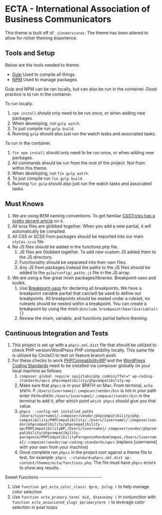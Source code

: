ECTA - International Association of Business Communicators
===

This theme is built off of  `_s`/`underscores`. The theme has been altered to allow for richer theming experience.

Tools and Setup
---------------
Below are the tools needed to theme:

* [Gulp](https://gulpjs.com/) Used to compile all things.
* [NPM](https://www.npmjs.com/) Used to manage packages.

Gulp and NPM can be ran locally, but can also be run in the container. Good practice is to run in the container.

To run locally.
1. `npm install` should only need to be run once, or when adding new packages.
1. When developing, run `gulp watch`.
1. To just compile run `gulp build`.
1. Running `gulp` should also just run the watch tasks and associated tasks.

To run in the container.
1. `fin npm install` should only need to be run once, or when adding new packages.
1. All commands should be run from the root of the project. Not from within this theme.
1. When developing, run `fin gulp watch`.
1. To just compile run `fin gulp build`.
1. Running `fin gulp` should also just run the watch tasks and associated tasks.


Must Knows
---------------

1. We are using BEM naming conventions. To get familiar [CSSTricks has a pretty decent article](https://css-tricks.com/bem-101/) on it.
1. All scss files are globbed together. When you add a new partial, it will automatically be compiled.
1. All CSS or SCSS from packages should be imported into our main `styles.scss` file
1. No JS files should be added in the functions.php file.
    1. JS files are Globbed together. To add new custom JS added them to the JS directory.
    2. Functionality should be separated into their own files.
    3. Any JS from packages.Instead the paths to the JS files should be added to the `gulp/config/_paths.js` file in the JS array.
1.  We are using a few great mixin packages/libraries. Breakpoint-sass and toolkit.
    1. Use [Breakpoint-sass](http://breakpoint-sass.com/) for declaring all breakpoints. We have a breakpoint variable partial that can/will be used to define our breakpoints. All breakpoints should be nested under a ruleset, no rulesets should be nested within a breakpoint. You can create a breakpoint by using the mixin `@include breakpoint(bear($variable)) {}`
    1. Review the mixin, variable, and functions partial before theming.

Continuous Integration and Tests
--------------------------------
1. This project is set up with a `phpcs.xml.dist` file that should be utilized to check PHP version/WordPress PHP compatibility locally. This same file is utilized by CircleCI to test on feature branch push.
2. For these checks to work [PHPCompatibilityWP](https://github.com/PHPCompatibility/PHPCompatibilityWP) and the [WordPress Coding Standards](https://github.com/WordPress-Coding-Standards/WordPress-Coding-Standards) need to be installed via composer globally on your local machine as follows:
    1. `composer global require squizlabs/php_codesniffer=* wp-coding-standards/wpcs phpcompatibility/phpcompatibility-wp`
    1. Make sure that `phpcs` is in your $PATH on Mac. From terminal, `echo $PATH`. If `/Users/{username}/.composer/vendor/bin` is not in your path enter `PATH=$PATH:/Users/{username}/.composer/vendor/bin` in the terminal to add it, after which point `which phpcs` should give you that value.
    1. `phpcs --config-set installed_paths /Users/[username]/.composer/vendor/phpcompatibility/php-compatibility/PHPCompatibility/,/Users/[username]/.composer/vendor/phpcompatibility/phpcompatibility-wp/PHPCompatibilityWP,/Users/[username]/.composer/vendor/phpcompatibility/phpcompatibility-paragonie/PHPCompatibilityParagonieRandomCompat,/Users/[username]/.composer/vendor/wp-coding-standards/wpcs` (replace [username] with your own from your machine)
    1. Once complete run `phpcs` in the project root against a theme file to test, for example: `phpcs --standard=phpcs.xml.dist wp-content/themes/ecta/functions.php`. The file must have `phpcs` errors to show any results.



Sweet Functions
	--------------------------------

1. Use `function get_ecta_color_class( $pre, $slug )` to help manage color selection
2. Use `function ecta_primary_term( $id, $taxonomy )` in conjunction with `function ecta_associated_slug( $primaryterm )` to leverage color selection in post loops
